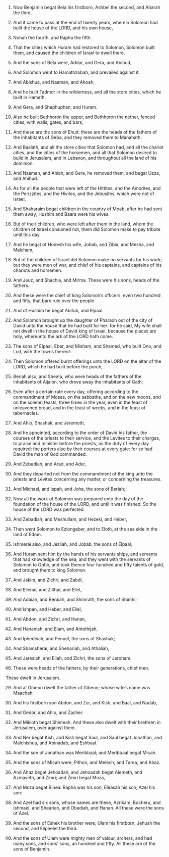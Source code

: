 1. Now Benjamin begat Bela his firstborn, Ashbel the second, and
Aharah the third,

1. And it came to pass at the end of twenty years, wherein Solomon
had built the house of the LORD, and his own house,

2. Nohah the fourth, and Rapha the fifth.

2. That the
cities which Huram had restored to Solomon, Solomon built them, and
caused the children of Israel to dwell there.

3. And the sons of Bela were, Addar, and Gera, and Abihud,

3. And Solomon went to Hamathzobah, and prevailed against it.

4. And
Abishua, and Naaman, and Ahoah,

4. And he built Tadmor in the wilderness, and all the store cities,
which he built in Hamath.

5. And Gera, and Shephuphan, and
Huram.

5. Also he built Bethhoron the upper, and Bethhoron the nether,
fenced cities, with walls, gates, and bars;

6. And these are the sons of Ehud: these are the heads of the fathers
of the inhabitants of Geba, and they removed them to Manahath:

6. And Baalath, and all
the store cities that Solomon had, and all the chariot cities, and the
cities of the horsemen, and all that Solomon desired to build in
Jerusalem, and in Lebanon, and throughout all the land of his
dominion.

7. And
Naaman, and Ahiah, and Gera, he removed them, and begat Uzza, and
Ahihud.

7. As for all the people that were left of the Hittites, and the
Amorites, and the Perizzites, and the Hivites, and the Jebusites,
which were not of Israel,

8. And Shaharaim begat children in the country of Moab, after he had
sent them away; Hushim and Baara were his wives.

8. But of their children, who were left
after them in the land, whom the children of Israel consumed not, them
did Solomon make to pay tribute until this day.

9. And he begat of Hodesh his wife, Jobab, and Zibia, and Mesha, and
Malcham,

9. But of the children of Israel did Solomon make no servants for his
work; but they were men of war, and chief of his captains, and
captains of his chariots and horsemen.

10. And Jeuz, and Shachia, and Mirma. These were his sons,
heads of the fathers.

10. And these were the chief of king Solomon’s officers, even two
hundred and fifty, that bare rule over the people.

11. And of Hushim he begat Abitub, and Elpaal.

11. And Solomon brought up the daughter of Pharaoh out of the city of
David unto the house that he had built for her: for he said, My wife
shall not dwell in the house of David king of Israel, because the
places are holy, whereunto the ark of the LORD hath come.

12. The sons of Elpaal; Eber, and Misham, and Shamed, who built Ono,
and Lod, with the towns thereof:

12. Then Solomon offered burnt offerings unto the LORD on the altar
of the LORD, which he had built before the porch,

13. Beriah also, and Shema, who were
heads of the fathers of the inhabitants of Aijalon, who drove away the
inhabitants of Gath:

13. Even after a
certain rate every day, offering according to the commandment of
Moses, on the sabbaths, and on the new moons, and on the solemn
feasts, three times in the year, even in the feast of unleavened
bread, and in the feast of weeks, and in the feast of tabernacles.

14. And Ahio, Shashak, and Jeremoth,

14. And he appointed, according to the order of David his father, the
courses of the priests to their service, and the Levites to their
charges, to praise and minister before the priests, as the duty of
every day required: the porters also by their courses at every gate:
for so had David the man of God commanded.

15. And
Zebadiah, and Arad, and Ader,

15. And they departed not from the commandment of the king unto the
priests and Levites concerning any matter, or concerning the
treasures.

16. And Michael, and Ispah, and Joha,
the sons of Beriah;

16. Now all the work of Solomon was prepared unto the day of the
foundation of the house of the LORD, and until it was finished. So the
house of the LORD was perfected.

17. And Zebadiah, and Meshullam, and Hezeki, and
Heber,

17. Then went Solomon to Eziongeber, and to Eloth, at the sea side in
the land of Edom.

18. Ishmerai also, and Jezliah, and Jobab, the sons of Elpaal;

18. And Huram sent him by the hands of his servants ships, and
servants that had knowledge of the sea; and they went with the
servants of Solomon to Ophir, and took thence four hundred and fifty
talents of gold, and brought them to king Solomon.

19. And Jakim, and Zichri, and Zabdi,

20. And Elienai, and Zilthai,
and Eliel,

21. And Adaiah, and Beraiah, and Shimrath, the sons of
Shimhi;

22. And Ishpan, and Heber, and Eliel,

23. And Abdon, and
Zichri, and Hanan,

24. And Hananiah, and Elam, and Antothijah,

25. And Iphedeiah, and Penuel, the sons of Shashak;

26. And Shamsherai,
and Shehariah, and Athaliah,

27. And Jaresiah, and Eliah, and Zichri,
the sons of Jeroham.

28. These were heads of the fathers, by their generations, chief men.

These dwelt in Jerusalem.

29. And at Gibeon dwelt the father of Gibeon; whose wife’s name was
Maachah:

30. And his firstborn son Abdon, and Zur, and Kish, and
Baal, and Nadab,

31. And Gedor, and Ahio, and Zacher.

32. And Mikloth begat Shimeah. And these also dwelt with their
brethren in Jerusalem, over against them.

33. And Ner begat Kish, and Kish begat Saul, and Saul begat Jonathan,
and Malchishua, and Abinadab, and Eshbaal.

34. And the son of Jonathan was Meribbaal; and Meribbaal begat Micah.

35. And the sons of Micah were, Pithon, and Melech, and Tarea, and
Ahaz.

36. And Ahaz begat Jehoadah; and Jehoadah begat Alemeth, and
Azmaveth, and Zimri; and Zimri begat Moza,

37. And Moza begat Binea:
Rapha was his son, Eleasah his son, Azel his son:

38. And Azel had
six sons, whose names are these, Azrikam, Bocheru, and Ishmael, and
Sheariah, and Obadiah, and Hanan. All these were the sons of Azel.

39. And the sons of Eshek his brother were, Ulam his firstborn,
Jehush the second, and Eliphelet the third.

40. And the sons of Ulam were mighty men of valour, archers, and had
many sons, and sons’ sons, an hundred and fifty. All these are of the
sons of Benjamin.